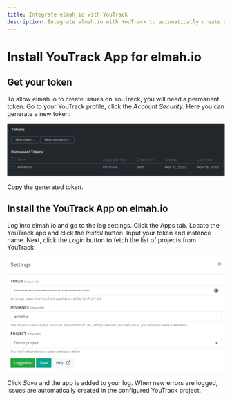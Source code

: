 ```yaml
---
title: Integrate elmah.io with YouTrack
description: Integrate elmah.io with YouTrack to automatically create a list of issues from your production environment. Follow up on all new errors.
---
```


# Install YouTrack App for elmah.io

## Get your token

To allow elmah.io to create issues on YouTrack, you will need a permanent token. Go to your YouTrack profile, click the _Account Security_. Here you can generate a new token:

![Generate permanent token](images/apps/youtrack/generate_permanent_token_v2.png)

Copy the generated token.

## Install the YouTrack App on elmah.io

Log into elmah.io and go to the log settings. Click the Apps tab. Locate the YouTrack app and click the *Install* button. Input your token and instance name. Next, click the _Login_ button to fetch the list of projects from YouTrack:

![Install YouTrack App](images/apps/youtrack/install_youtrack_app_v2.png)

Click *Save* and the app is added to your log. When new errors are logged, issues are automatically created in the configured YouTrack project.